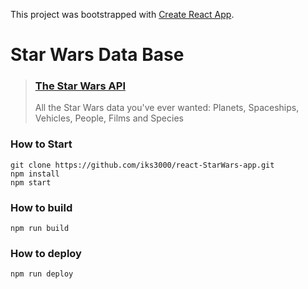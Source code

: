 This project was bootstrapped with [Create React App](https://github.com/facebook/create-react-app).
# Star Wars Data Base

> ### [The Star Wars API](https://swapi.dev/)
> All the Star Wars data you've ever wanted:
Planets, Spaceships, Vehicles, People, Films and Species


### How to Start
```
git clone https://github.com/iks3000/react-StarWars-app.git
npm install
npm start
```

### How to build
```
npm run build
```

### How to deploy
```
npm run deploy
```
